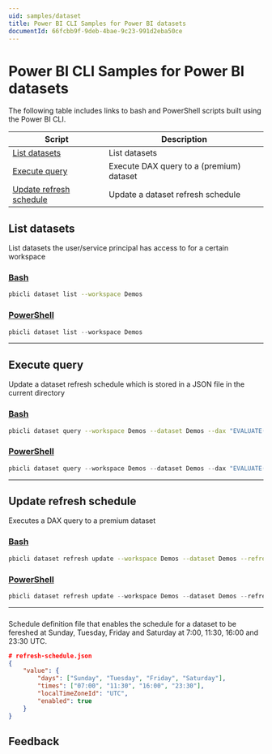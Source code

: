 ```yaml
---
uid: samples/dataset
title: Power BI CLI Samples for Power BI datasets
documentId: 66fcbb9f-9deb-4bae-9c23-991d2eba50ce
---
```


# Power BI CLI Samples for Power BI datasets

The following table includes links to bash and PowerShell scripts built using the Power BI CLI.

| Script                                              | Description                              |
| --------------------------------------------------- | ---------------------------------------- |
| [List datasets](#list-datasets)                     | List datasets                            |
| [Execute query](#execute-query)                     | Execute DAX query to a (premium) dataset |
| [Update refresh schedule](#update-refresh-schedule) | Update a dataset refresh schedule        |

## List datasets

List datasets the user/service principal has access to for a certain workspace

### [Bash](#tab/bash)

```bash
pbicli dataset list --workspace Demos
```

### [PowerShell](#tab/powershell)

```powershell
pbicli dataset list --workspace Demos
```

---

## Execute query

Update a dataset refresh schedule which is stored in a JSON file in the current directory

### [Bash](#tab/bash)

```bash
pbicli dataset query --workspace Demos --dataset Demos --dax "EVALUATE(TOPN(1, 'Customer'))"
```

### [PowerShell](#tab/powershell)

```powershell
pbicli dataset query --workspace Demos --dataset Demos --dax "EVALUATE(TOPN(1, 'Customer'))"
```

---

## Update refresh schedule

Executes a DAX query to a premium dataset

### [Bash](#tab/bash)

```bash
pbicli dataset refresh update --workspace Demos --dataset Demos --refresh-schedule @refresh-schedule.json
```

### [PowerShell](#tab/powershell)

```powershell
pbicli dataset refresh update --workspace Demos --dataset Demos --refresh-schedule @refresh-schedule.json
```

---

###

Schedule definition file that enables the schedule for a dataset to be fereshed at Sunday, Tuesday, Friday and Saturday at 7:00, 11:30, 16:00 and 23:30 UTC.

```json
# refresh-schedule.json
{
    "value": {
        "days": ["Sunday", "Tuesday", "Friday", "Saturday"],
        "times": ["07:00", "11:30", "16:00", "23:30"],
        "localTimeZoneId": "UTC",
        "enabled": true
    }
}
```

## Feedback
